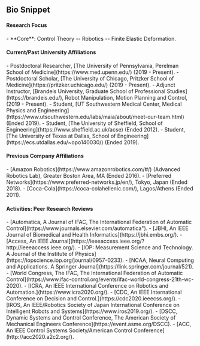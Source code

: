 
<h2><i class="fa fa-chevron-right"></i><i class="fa fa-chevron-right"></i> Bio Snippet </h2>

<h4><i class="fa fa-chevron-right"></i><i class="fa fa-chevron-right"></i>Research Focus</h4>
  - **Core**: Control Theory -- Robotics -- Finite Elastic Deformation.

<h4><i class="fa fa-chevron-right"></i><i class="fa fa-chevron-right"></i>Current/Past University Affiliations</h4>
  - Postdoctoral Researcher, [The University of Pennsylvania, Perelman School of Medicine](https://www.med.upenn.edu/) (2019 - Present).
  - Postdoctoral Scholar, [The University of Chicago, Pritzker School of Medicine](https://pritzker.uchicago.edu/) (2019 - Present).
  - Adjunct Instructor, [Brandeis University, Graduate School of Professional Studies](https://brandeis.edu/), Robot Manipulation, Motion Planning and Control,  (2019 - Present).
  -  Student, [UT Southwestern Medical Center, Medical Physics and Engineering](https://www.utsouthwestern.edu/labs/maia/about/meet-our-team.html)  (Ended 2019).
  -  Student, [The University of Sheffield, School of Engineering](https://www.sheffield.ac.uk/acse) (Ended 2012).
  - Student, [The University of Texas at Dallas, School of Engineering](https://ecs.utdallas.edu/~opo140030/) (Ended 2019).

<h4><i class="fa fa-chevron-right"></i><i class="fa fa-chevron-right"></i>Previous Company Affiliations</h4>
  -  [Amazon Robotics](https://www.amazonrobotics.com/#/) (Advanced Robotics Lab), Greater Boston Area, MA (Ended 2016).
  - [Preferred Networks](https://www.preferred-networks.jp/en/), Tokyo, Japan (Ended 2018).
  - [Coca-Cola](https://coca-colahellenic.com/), Lagos/Athens (Ended 2011).

<h4><i class="fa fa-chevron-right"></i><i class="fa fa-chevron-right"></i> Activities: Peer Research Reviews</h4>
  - [Automatica, A Journal of IFAC, The International Federation of Automatic Control](https://www.journals.elsevier.com/automatica"). 
  - [JBHI, An IEEE Journal of Biomedical and Health Informatics](https://jbhi.embs.org/).
  - [Access, An IEEE Journal](https://ieeeaccess.ieee.org/?http://ieeeaccess.ieee.org/). 
  - [IOP: Measurement Science and Technology. A Journal of the  Institute of Physics](https://iopscience.iop.org/journal/0957-0233). 
  - [NCAA, Neural Computing and Applications. A Springer Journal](https://link.springer.com/journal/521). 
  - [World Congress, The IFAC, The International Federation of Automatic Control](https://www.ifac-control.org/events/ifac-world-congress-21th-wc-2020).  
  - [ICRA, An IEEE International Conference on Robotics and Automation.](https://www.icra2020.org/).
  - [CDC, An IEEE International Conference on Decision and Control.](https://cdc2020.ieeecss.org/). 
  - [IROS, An IEEE/Robotics Society of Japan International Conference on Intelligent Robots and Systems](https://www.iros2019.org/).
  - [DSCC, Dynamic Systems and Control Conference, The American Society of Mechanical Engineers Conference](https://event.asme.org/DSCC). 
  - [ACC, An IEEE Control Systems Society/American Control Conference](http://acc2020.a2c2.org/).

<!-- <h4><i class="fa fa-chevron-right"></i><i class="fa fa-chevron-right"></i>Awards and Honors</h4>
  -  Google AI Travel and Conference Grant (2018) 
  - IEEE Robotics and Automation Society (RAS) Travel Award (2018/2017/2016) 
  - NSF Doctoral Consortium Award (2017) 
  - Mary and Richard Templeton Graduate Fellowship (2017) 
  - Open Software for Robotics Foundation Scholarship (2017) 
  - President’s Excellence Award for Teaching Assistants (Nom. 2017) 
  - Golden Key International Honour Society (2016) 
  - Ericsson Graduate Fellowship (2015) 
  - Jonsson Scholarship (2014) 
  - PTDF Overseas Fellowship (2012). 
  - Best Chemistry Student (West African Senior School Examinations -- Two Years in a Row). -

   Thanks to my committee members, <a href="https://ece.illinois.edu/directory/profile/mspong">Mark Spong</a>, <a href=""> Tyler Summers</a>, <a href="">Yonas Tadesse</a> and <a href=""> Nick Gans</a>, and my UTSW mentor, <a href="https://profiles.utsouthwestern.edu/profile/150563/steve-jiang.html">Steve Jiang</a>. 

  - **Fund-my-startup buzzwords**: Artificial Intelligence, Big Data, Data Science.
  - **Antiquated buzzwords**: System Identification, Data Mining.
  
  - [Brandeis University](https://www.brandeis.edu/gps/), [Adjunct Instructor, Robot Manipulation, Planning and Control](https://www.brandeis.edu/gps/current-students/academic-information/course?acad_year=2020&crse_id=014100) (2019 - Present).
-->


